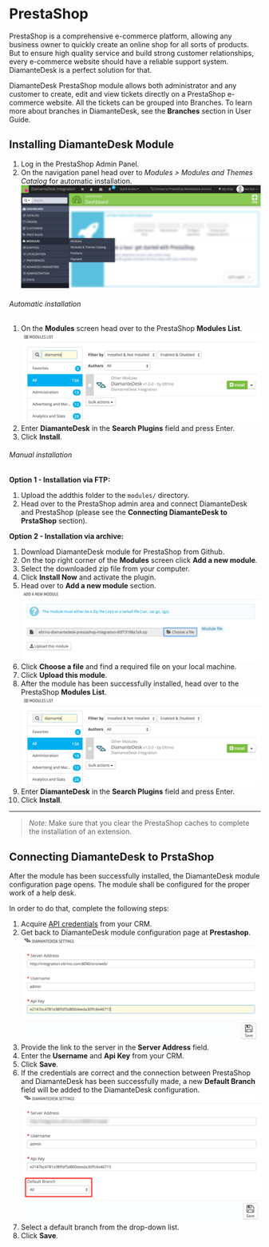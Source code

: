 # PrestaShop

PrestaShop is a comprehensive e-commerce platform, allowing any business owner to quickly create an online shop for all sorts of products. But to ensure high quality service and build strong customer relationships, every e-commerce website should have a reliable support system. DiamanteDesk is a perfect solution for that.

DiamanteDesk PrestaShop module allows both administrator and any customer to create, edit and view tickets directly on a PrestaShop e-commerce website. All the tickets can be grouped into Branches. To learn more about branches in DiamanteDesk, see the **Branches** section in User Guide.

## Installing DiamanteDesk Module

1. Log in the PrestaShop Admin Panel.
2. On the navigation panel head over to _Modules > Modules and Themes Catalog_ for automatic installation.
![Prestashop Admin panel](img/prestashop_admin_panel.png)

###### Automatic installation

1. On the **Modules** screen head over to the PrestaShop **Modules List**.
![Prestashop Module list](img/prestashop_modules_list.png)
1. Enter **DiamanteDesk** in the **Search Plugins** field and press Enter.
1. Click **Install**.

###### Manual installation

**Option 1 - Installation via FTP:**

1. Upload the addthis folder to the `modules/` directory.
1. Head over to the PrestaShop admin area and connect DiamanteDesk and PrestaShop (please see the **Connecting DiamanteDesk to PrstaShop** section).

**Option 2 - Installation via archive:**

1. Download DiamanteDesk module for PrestaShop from Github.
2. On the top right corner of the **Modules** screen click **Add a new module**.
2. Select the downloaded zip file from your computer.
3. Click **Install Now** and activate the plugin.
4. Head over to **Add a new module** section.
![Add a new module section](img/prestashop_new_module.png)
5. Click **Choose a file** and find a required file on your local machine.
6. Click **Upload this module**.
7. After the module has been successfully installed, head over to the PrestaShop **Modules List**.
![Prestashop Module list](img/prestashop_modules_list.png)
8. Enter **DiamanteDesk** in the **Search Plugins** field and press Enter.
1. Click **Install**.

___
>_Note:_ Make sure that you clear the PrestaShop caches to complete the installation of an extension.

## Connecting DiamanteDesk to PrstaShop

After the module has been successfully installed, the DiamanteDesk module configuration page opens. The module shall be configured for the proper work of a help desk.

In order to do that, complete the following steps:

1. Acquire [API credentials](api-credentials.md) from your CRM.
5. Get back to DiamanteDesk module configuration page at **Prestashop**.
![Prestashop module configuration](img/prestashop_config.png)
7. Provide the link to the server in the **Server Address** field.
8. Enter the **Username** and **Api Key** from your CRM.
9. Click **Save**.
10. If the credentials are correct and the connection between PrestaShop and DiamanteDesk has been successfully made, a new **Default Branch** field will be added to the DiamanteDesk configuration. 
![Prestashop branches](img/prestashop_branches.png)
12. Select a default branch from the drop-down list.
13. Click **Save**.